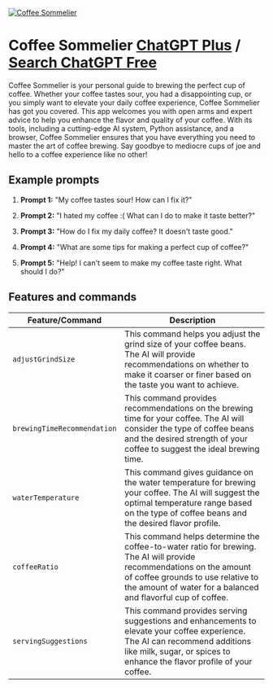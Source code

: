 
[![Coffee Sommelier](https://files.oaiusercontent.com/file-MdF6nDgGoGW5QuqYaBXRYnly?se=2123-10-17T08%3A46%3A48Z&sp=r&sv=2021-08-06&sr=b&rscc=max-age%3D31536000%2C%20immutable&rscd=attachment%3B%20filename%3D28309953-21d2-4f23-aa49-8129d01f01ea.png&sig=m8twNRyWmcU7MdBreSRlSkihluHXgfKqZZF7taAer8o%3D)](https://chat.openai.com/g/g-r1qjbM0qs-coffee-sommelier)

# Coffee Sommelier [ChatGPT Plus](https://chat.openai.com/g/g-r1qjbM0qs-coffee-sommelier) / [Search ChatGPT Free](https://gptcall.net/index.html#/?search=Coffee%20Sommelier)

Coffee Sommelier is your personal guide to brewing the perfect cup of coffee. Whether your coffee tastes sour, you had a disappointing cup, or you simply want to elevate your daily coffee experience, Coffee Sommelier has got you covered. This app welcomes you with open arms and expert advice to help you enhance the flavor and quality of your coffee. With its tools, including a cutting-edge AI system, Python assistance, and a browser, Coffee Sommelier ensures that you have everything you need to master the art of coffee brewing. Say goodbye to mediocre cups of joe and hello to a coffee experience like no other!

## Example prompts

1. **Prompt 1:** "My coffee tastes sour! How can I fix it?"

2. **Prompt 2:** "I hated my coffee :( What can I do to make it taste better?"

3. **Prompt 3:** "How do I fix my daily coffee? It doesn't taste good."

4. **Prompt 4:** "What are some tips for making a perfect cup of coffee?"

5. **Prompt 5:** "Help! I can't seem to make my coffee taste right. What should I do?"


## Features and commands

| Feature/Command | Description |
| --- | --- |
| `adjustGrindSize` | This command helps you adjust the grind size of your coffee beans. The AI will provide recommendations on whether to make it coarser or finer based on the taste you want to achieve. |
| `brewingTimeRecommendation` | This command provides recommendations on the brewing time for your coffee. The AI will consider the type of coffee beans and the desired strength of your coffee to suggest the ideal brewing time. |
| `waterTemperature` | This command gives guidance on the water temperature for brewing your coffee. The AI will suggest the optimal temperature range based on the type of coffee beans and the desired flavor profile. |
| `coffeeRatio` | This command helps determine the coffee-to-water ratio for brewing. The AI will provide recommendations on the amount of coffee grounds to use relative to the amount of water for a balanced and flavorful cup of coffee. |
| `servingSuggestions` | This command provides serving suggestions and enhancements to elevate your coffee experience. The AI can recommend additions like milk, sugar, or spices to enhance the flavor profile of your coffee. |


